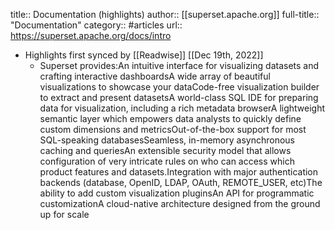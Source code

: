title:: Documentation (highlights)
author:: [[superset.apache.org]]
full-title:: "Documentation"
category:: #articles
url:: https://superset.apache.org/docs/intro

- Highlights first synced by [[Readwise]] [[Dec 19th, 2022]]
	- Superset provides:An intuitive interface for visualizing datasets and crafting interactive dashboardsA wide array of beautiful visualizations to showcase your dataCode-free visualization builder to extract and present datasetsA world-class SQL IDE for preparing data for visualization, including a rich metadata browserA lightweight semantic layer which empowers data analysts to quickly define custom dimensions and metricsOut-of-the-box support for most SQL-speaking databasesSeamless, in-memory asynchronous caching and queriesAn extensible security model that allows configuration of very intricate rules on who can access which product features and datasets.Integration with major authentication backends (database, OpenID, LDAP, OAuth, REMOTE_USER, etc)The ability to add custom visualization pluginsAn API for programmatic customizationA cloud-native architecture designed from the ground up for scale